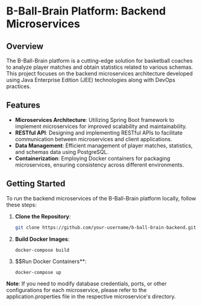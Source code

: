 # B-Ball-Brain Platform: Backend Microservices

## Overview
The B-Ball-Brain platform is a cutting-edge solution for basketball coaches to analyze player matches and obtain statistics related to various schemas. This project focuses on the backend microservices architecture developed using Java Enterprise Edition (JEE) technologies along with DevOps practices.

## Features
- **Microservices Architecture**: Utilizing Spring Boot framework to implement microservices for improved scalability and maintainability.
- **RESTful API**: Designing and implementing RESTful APIs to facilitate communication between microservices and client applications.
- **Data Management**: Efficient management of player matches, statistics, and schemas data using PostgreSQL.
- **Containerization**: Employing Docker containers for packaging microservices, ensuring consistency across different environments.

## Getting Started
To run the backend microservices of the B-Ball-Brain platform locally, follow these steps:

1. **Clone the Repository**: 
   ```bash
   git clone https://github.com/your-username/b-ball-brain-backend.git
   ```
2. **Build Docker Images**:
   ```
   docker-compose build
   ```
3. $$Run Docker Containers**:
     ```
     docker-compose up
     ```
**Note**: If you need to modify database credentials, ports, or other configurations for each microservice, please refer to the application.properties file in the respective microservice's directory.
